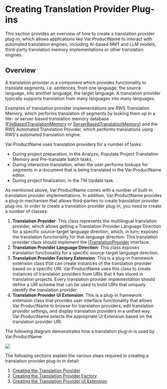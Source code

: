 Creating Translation Provider Plug-ins
======
This section provides an overview of how to create a translation provider plug-in, which allows applications like Var:ProductName to interact with automated translation engines, including AI-based NMT and LLM models, third-party translation memory implementations or other translation engines.

Overview
-----
A translation provider is a component which provides functionality to translate segments, i.e. sentences, from one language, the source language, into another language, the target language. A translation provider typically supports translation from many languages into many languages.

Examples of translation provider implementations are RWS Translation Memory, which performs translation of segments by looking them up in a file- or server-based translation memory database ([FileBasedTranslationMemory](../../api/translationmemory/Sdl.LanguagePlatform.TranslationMemoryApi.FileBasedTranslationMemory.yml) or [ServerBasedTranslationMemory](../../api/translationmemory/Sdl.LanguagePlatform.TranslationMemoryApi.ServerBasedTranslationMemory.yml)) and the RWS Automated Translation Provider, which performs translations using RWS's automated translation engine.

Var:ProductName uses translation providers for a number of tasks:

* During project preparation, in the Analyze, Populate Project Translation Memory and Pre-translate batch tasks.
* During interactive translation, when the user performs lookups for segments in a document that is being translated in the Var:ProductName editor.
* During project finalization, in the TM Update task.

As mentioned above, Var:ProductName comes with a number of built-in translation provider implementations. In addition, Var:ProductName provides a plug-in mechanism that allows third-parties to create translation provider plug-ins. In order to create a translation provider plug-in, you need to create a number of classes:

1. **Translation Provider**: This class represents the multilingual translation provider, which allows getting a Translation Provider Language Direction for a specific source-target language direction, which, in turn, exposes the translation functionality for that language direction. This translation provider class should implement the [ITranslationProvider](../../api/translationmemory/Sdl.LanguagePlatform.TranslationMemoryApi.ITranslationProvider.yml) interface.
2. **Translation Provider Language Direction**: This class exposes translation functionality for a specific source-target language direction.
3. **Translation Provider Factory Extension**: This is a plug-in framework extension class that can create instances of the translation provider based on a specific URI. Var:ProductName uses this class to create instances of translation providers from URIs that it has stored in translation projects. Every translation provider implementation should define a URI scheme that can be used to build URIs that uniquely identify the translation provider.
4. **Translation Provider UI Extension**: This is a plug-in framework extension class that provides user interface functionality that allows Var:ProductName to browse for translation providers, edit translation provider settings, and display translation providers in a unified way. Var:ProductName selects the appropriate UI Extension based on the translation provider URI.
   
The following diagram demonstrates how a translation plug-in is used by Var:ProductName:

<img style="display:block; " src="images/Translation Provider Plug-in.png"/>

The following sections explain the various steps required in creating a translation provider plug-in in detail:

1. [Creating the Translation Provider](creating_the_translation_provider.md)
2. [Creating the Translation Provider Factory](creating_the_translation_provider_factory.md)
3. [Creating the Translation Provider UI Extension](creating_the_translation_provider_ui_extension.md)
